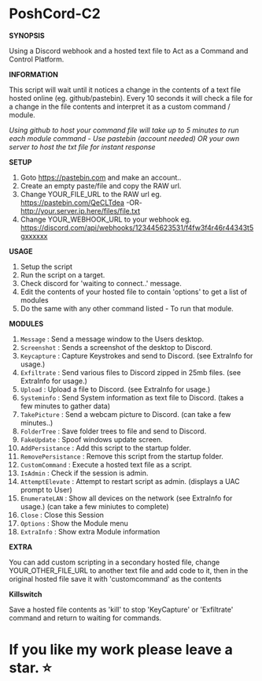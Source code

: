 # PoshCord-C2

**SYNOPSIS**

Using a Discord webhook and a hosted text file to Act as a Command and Control Platform.

**INFORMATION**

This script will wait until it notices a change in the contents of a text file hosted online (eg. github/pastebin).
Every 10 seconds it will check a file for a change in the file contents and interpret it as a custom command / module.

*Using github to host your command file will take up to 5 minutes to run each module command - Use pastebin (account needed) OR your own server to host the txt file for instant response* 

**SETUP**
1. Goto https://pastebin.com and make an account..
2. Create an empty paste/file and copy the RAW url.
3. Change YOUR_FILE_URL to the RAW url  eg. https://pastebin.com/QeCLTdea -OR- http://your.server.ip.here/files/file.txt 
4. Change YOUR_WEBHOOK_URL to your webhook eg. https://discord.com/api/webhooks/123445623531/f4fw3f4r46r44343t5gxxxxxx

**USAGE**
1. Setup the script
2. Run the script on a target.
3. Check discord for 'waiting to connect..' message.
4. Edit the contents of your hosted file to contain 'options' to get a list of modules
5. Do the same with any other command listed - To run that module.

**MODULES**
1. `Message` : Send a message window to the Users desktop.          
2. `Screenshot`  : Sends a screenshot of the desktop to Discord.      
3. `Keycapture`   : Capture Keystrokes and send to Discord. (see ExtraInfo for usage.)          
4. `Exfiltrate` : Send various files to Discord zipped in 25mb files. (see ExtraInfo for usage.)                   
5. `Upload` : Upload a file to Discord. (see ExtraInfo for usage.)     
6. `Systeminfo` : Send System information as text file to Discord. (takes a few minutes to gather data)         
7. `TakePicture` : Send a webcam picture to Discord. (can take a few minutes..)
8. `FolderTree` : Save folder trees to file and send to Discord.
9. `FakeUpdate` : Spoof windows update screen.            
10. `AddPersistance` : Add this script to the startup folder.         
11. `RemovePersistance` : Remove this script from the startup folder.              
12. `CustomCommand` : Execute a hosted text file as a script. 
13. `IsAdmin`  : Check if the session is admin.             
14. `AttemptElevate` : Attempt to restart script as admin. (displays a UAC prompt to User)  
15. `EnumerateLAN`  : Show all devices on the network (see ExtraInfo for usage.) (can take a few miniutes to complete)    
16. `Close`  : Close this Session                          
17. `Options`  : Show the Module menu
18. `ExtraInfo`  : Show extra Module information

**EXTRA**

You can add custom scripting in a secondary hosted file, change YOUR_OTHER_FILE_URL to another text file and add code to it,
then in the original hosted file save it with 'customcommand' as the contents 

**Killswitch**

Save a hosted file contents as 'kill' to stop 'KeyCapture' or 'Exfiltrate' command and return to waiting for commands.

# If you like my work please leave a star. ⭐

